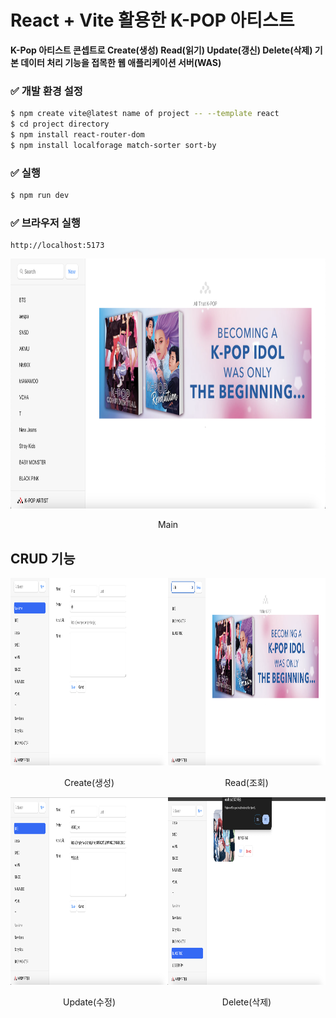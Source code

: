 # React + Vite 활용한 K-POP 아티스트

**K-Pop 아티스트 콘셉트로 Create(생성) Read(읽기) Update(갱신) Delete(삭제) 기본 데이터 처리 기능을 접목한 웹 애플리케이션 서버(WAS)**

### ✅ 개발 환경 설정
```bash
$ npm create vite@latest name of project -- --template react
$ cd project directory
$ npm install react-router-dom
$ npm install localforage match-sorter sort-by
```

### ✅ 실행
```bash
$ npm run dev
```

### ✅ 브라우저 실행
```
http://localhost:5173
```

<div style="center; text-align: center">
<img src="./static/home.png" width="800" height="400" alt="main">
<p>Main</p>
</div>


## CRUD 기능

<div style="float: left; width: 50%; text-align: center;">
    <img src="./static/create.png" width="500" height="300" alt="Create">
    <p>Create(생성)</p>
</div>

<div style="float: right; width: 50%; text-align: center;">
    <img src="./static/read.png" width="500" height="300" alt="Read">
    <p>Read(조회)</p>
</div>

<div style="float: left; width: 50%; text-align: center;">
    <img src="./static/update.png" width="500" height="300" alt="Update">
    <p>Update(수정)</p>
</div>

<div style="float: right; width: 50%; text-align: center;">
    <img src="./static/delete.png" width="500" height="300" alt="Delete">
    <p>Delete(삭제)</p>
</div>

<div style="clear: both;"></div>
